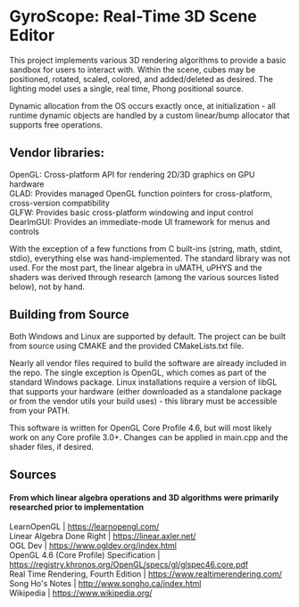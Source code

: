 
# GyroScope: Real-Time 3D Scene Editor

This project implements various 3D rendering algorithms to provide a basic sandbox for users to interact with. 
Within the scene, cubes may be positioned, rotated, scaled, colored, and added/deleted as desired. The lighting
model uses a single, real time, Phong positional source. 

Dynamic allocation from the OS occurs exactly once, at initialization - all runtime dynamic objects are handled 
by a custom linear/bump allocator that supports free operations.

## Vendor libraries:

OpenGL: Cross-platform API for rendering 2D/3D graphics on GPU hardware\
GLAD: Provides managed OpenGL function pointers for cross-platform, cross-version compatibility\
GLFW: Provides basic cross-platform windowing and input control\
DearImGUI: Provides an immediate-mode UI framework for menus and controls 

With the exception of a few functions from C built-ins (string, math, stdint, stdio), everything else was hand-implemented. 
The standard library was not used. For the most part, the linear algebra in uMATH, uPHYS and the shaders was derived 
through research (among the various sources listed below), not by hand.

## Building from Source

Both Windows and Linux are supported by default. The project can be built from source using CMAKE and the provided
CMakeLists.txt file. 

Nearly all vendor files required to build the software are already included in the repo. The single exception is 
OpenGL, which comes as part of the standard Windows package. Linux installations require a version of libGL 
that supports your hardware (either downloaded as a standalone package or from the vendor utils your build uses) -
this library must be accessible from your PATH.

This software is written for OpenGL Core Profile 4.6, but will most likely work on any Core profile 3.0+. Changes can be
applied in main.cpp and the shader files, if desired.

## Sources
#### From which linear algebra operations and 3D algorithms were primarily researched prior to implementation

LearnOpenGL | https://learnopengl.com/ \
Linear Algebra Done Right | https://linear.axler.net/ \
OGL Dev | https://www.ogldev.org/index.html \
OpenGL 4.6 (Core Profile) Specification | https://registry.khronos.org/OpenGL/specs/gl/glspec46.core.pdf \
Real Time Rendering, Fourth Edition | https://www.realtimerendering.com/ \
Song Ho's Notes | http://www.songho.ca/index.html \
Wikipedia | https://www.wikipedia.org/
